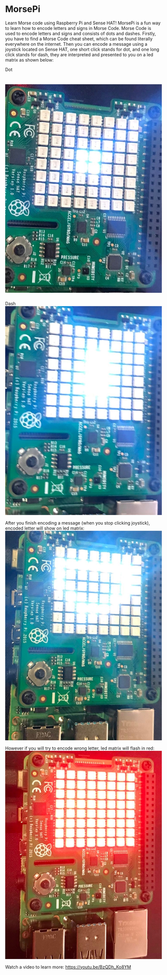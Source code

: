 # MorsePi
Learn Morse code using Raspberry Pi and Sense HAT!
MorsePi is a fun way to learn how to encode letters and signs in Morse Code. Morse Code is used to encode letters and signs and consists of dots and dashes. Firstly, you have to find a Morse Code cheat sheet, which can be found literally everywhere on the internet. Then you can encode a message using a joystick located on Sense HAT, one short click stands for dot, and one long click stands for dash, they are interpreted and presented to you on a led matrix as shown below:

Dot
# ![Screenshot](1.jpg)

Dash
![Screenshot](4.jpg)

After you finish encoding a message (when you stop clicking joystick), encoded letter will show on led matrix:
![Screenshot](3.jpg)

However if you will try to encode wrong letter, led matrix will flash in red:
![Screenshot](2.jpg)

Watch a video to learn more: https://youtu.be/BzQDh_Ko8YM
